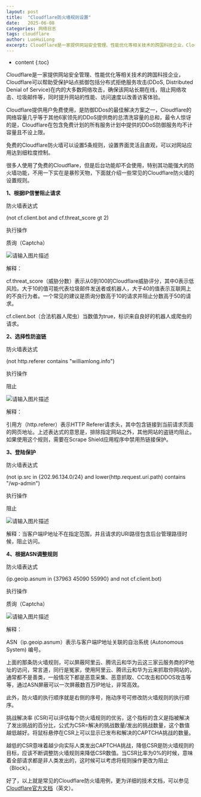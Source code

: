 ```yaml
---
layout: post
title:  "Cloudflare防火墙规则设置"
date:   2025-06-08
categories: 网络日志
tags: cloudflare
author: LuoHuiLong
excerpt: Cloudflare是一家提供网站安全管理、性能优化等相关技术的跨国科技企业，Cloudflare可以帮助受保护站点抵御包括分布式拒绝服务攻击(DDoS, Distributed Denial of Service)在内的大多数网络攻击，确保该网站长期在线，阻止网络攻击、垃圾邮件等，同时提升网站的性能、访问速度以改善访客体验。
---
```


* content
{:toc}

Cloudflare是一家提供网站安全管理、性能优化等相关技术的跨国科技企业，Cloudflare可以帮助受保护站点抵御包括分布式拒绝服务攻击(DDoS, Distributed Denial of Service)在内的大多数网络攻击，确保该网站长期在线，阻止网络攻击、垃圾邮件等，同时提升网站的性能、访问速度以改善访客体验。

Cloudflare提供用户免费使用，是防御DDos的最佳解决方案之一，Cloudflare的网络容量几乎等于其他6家领先的DDoS提供商的总清洗容量的总和，最令人惊讶的是，Cloudflare在包含免费计划的所有服务计划中提供的DDoS防御服务均不计容量且不设上限。

免费的Cloudflare防火墙可以设置5条规则，设置界面灵活且直观，可以对网站应用达到细粒度控制。

很多人使用了免费的Cloudflare，但是后台功能却不会使用，特别其功能强大的防火墙功能，不用一下实在是暴殄天物，下面就介绍一些常见的Cloudflare防火墙的设置规则。

**1、根据IP信誉阻止请求**

防火墙表达式

(not cf.client.bot and cf.threat\_score gt 2)

执行操作

质询（Captcha）

![请输入图片描述][1]

解释：

cf.threat\_score（威胁分数）表示从0到100的Cloudflare威胁评分，其中0表示低风险。大于10的值可能代表垃圾邮件发送者或机器人，大于40的值表示互联网上的不良行为者。一个常见的建议是质询分数高于10的请求并阻止分数高于50的请求。

cf.client.bot（合法机器人爬虫）当数值为true，标识来自良好的机器人或爬虫的请求。

**2、选择性防盗链**

防火墙表达式

(not http.referer contains "williamlong.info")

执行操作

阻止

![请输入图片描述][2]

解释：

引用方（http.referer）表示HTTP Referer请求头，其中包含链接到当前请求页面的网页地址。上述表达式的意思是，排除指定网站之外，其他网站的盗链均阻止。如果使用这个规则，需要在Scrape Shield应用程序中禁用热链接保护。

**3、登陆保护**

防火墙表达式

(not ip.src in {202.96.134.0/24} and lower(http.request.uri.path) contains "/wp-admin")

执行操作

阻止

![请输入图片描述][3]

解释：当客户端IP地址不在指定范围，并且请求的URI路径包含后台管理路径时候，阻止访问。

**4、根据ASN调整规则**

防火墙表达式

(ip.geoip.asnum in {37963 45090 55990} and not cf.client.bot)

执行操作

质询（Captcha）

![请输入图片描述][4]

解释：

ASN（ip.geoip.asnum）表示与客户端IP地址关联的自治系统 (Autonomous System) 编号。

上面的那条防火墙规则，可以屏蔽阿里云、腾讯云和华为云这三家云服务商的IP地址的访问，常言道，同行是冤家，使用阿里云、腾讯云和华为云来抓取你网站的，通常都不是善类，一般情况下都是恶意采集、恶意抓取、CC攻击和DDOS攻击等等，通过ASN屏蔽可以一次屏蔽数百万IP地址，非常高效。

此外，防火墙的执行顺序就是右侧的序号，拖动序号可修改防火墙规则的执行顺序。

挑战解决率 (CSR)可以评估每个防火墙规则的优劣，这个指标的含义是指被解决了发出挑战的百分比，公式为CSR=解决的挑战数量/发出的挑战数量，这个数值越低越好。将鼠标悬停在CSR上可以显示已发布和解决的CAPTCHA挑战的数量。

越低的CSR意味着越少向实际人类发出CAPTCHA挑战，降低CSR是防火墙规则的目标，应该不断调整防火墙规则来降低CSR数值。当CSR比率为0%的时候，意味着全部请求都是非人类发出的，这时候可以考虑将规则操作更改为阻止（Block）。

好了，以上就是常见的Cloudflare防火墙用例，更为详细的技术文档，可以参见[Cloudflare官方文档](https://developers.cloudflare.com/firewall/)（英文）。


  [1]: https://img2.wait.loan/file/img-hub/1750325665480_6617_1.jpg
  [2]: https://img2.wait.loan/file/img-hub/1750325661982_6617_2.jpg
  [3]: https://img2.wait.loan/file/img-hub/1750325657566_6617_3.jpg
  [4]: https://img2.wait.loan/file/img-hub/1750325659584_6617_4.jpg
